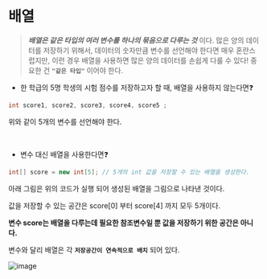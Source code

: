 # 배열

> ***배열은 같은 타입의 여러 변수를 하나의 묶음으로 다루는 것*** 이다.
많은 양의 데이터를 저장하기 위해서,  데이터의 숫자만큼 변수를 선언해야 한다면 매우 혼란스럽지만,
이런 경우 배열을 사용하면 많은 양의 데이터를 손쉽게 다룰 수 있다!
중요한 건 **`"같은 타입"`** 이어야 한다.
> 

- 한 학급의 5명 학생의 시험 점수를 저장하고자 할 때, 배열을 사용하지 않는다면❓

```java
int score1, score2, score3, score4, score5 ; 
```

위와 같이 5개의 변수를 선언해야 한다.  
  
 </br> 
 
- 변수 대신 배열을 사용한다면❓

```java
int[] score = new int[5]; // 5개의 int 값을 저장할 수 있는 배열을 생성한다.
```

아래 그림은 위의 코드가 실행 되어 생성된 배열을 그림으로 나타낸 것이다.

값을 저장할 수 있는 공간은 score[0] 부터 score[4] 까지 모두 5개이다.

**변수 score는 배열을 다루는데 필요한 참조변수일 뿐 값을 저장하기 위한 공간은 아니다.**

변수와 달리 배열은 각 **`저장공간이 연속적으로 배치`** 되어 있다.

![image](https://user-images.githubusercontent.com/119492630/213406787-b5181b35-4ba7-4d91-891f-4846e7201882.png)
